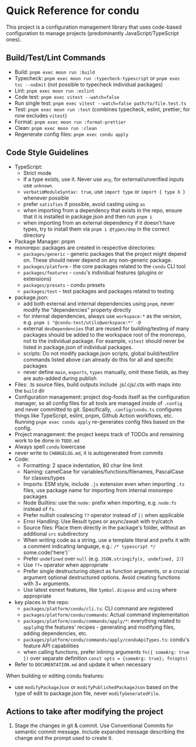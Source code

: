 # Quick Reference for condu

This project is a configuration management library that uses code-based configuration to manage projects (predominantly JavaScript/TypeScript ones).

## Build/Test/Lint Commands

- Build: `pnpm exec moon run :build`
- Typecheck: `pnpm exec moon run :typecheck-typescript` or `pnpm exec tsc --noEmit` (not possible to typecheck individual packages)
- Lint: `pnpm exec moon run :eslint`
- Code test: `pnpm exec vitest --watch=false`
- Run single test: `pnpm exec vitest --watch=false path/to/file.test.ts`
- Test: `pnpm exec moon run :test` (combines typecheck, eslint, prettier; for now excludes `vitest`)
- Format: `pnpm exec moon run :format-prettier`
- Clean: `pnpm exec moon run :clean`
- Regenerate config files: `pnpm exec condu apply`

## Code Style Guidelines

- TypeScript:
  - Strict mode
  - If a type exists, use it. Never use `any`, for external/unverified inputs use `unknown`.
  - `verbatimModuleSyntax: true`, use `import type` or `import { type X }` whenever possible
  - prefer `satisfies` if possible, avoid casting using `as`
  - when importing from a dependency that exists in the repo, ensure that it is installed in package.json and then run `pnpm i`
  - when importing from an external dependency if it doesn't have types, try to install them via `pnpm i @types/dep` in the correct directory
- Package Manager: pnpm
- monorepo: packages are created in respective directories:
  - `packages/generic` - generic packages that the project might depend on. These should never depend on any non-generic package.
  - `packages/platform` - the core packages related to the `condu` CLI tool
  - `packages/features` - `condu`'s individual features (plugins or extensions)
  - `packages/presets` - condu presets
  - `packages/test` - test packages and packages related to testing
- package.json:
  - add both external and internal dependencies using `pnpm`, never modify the "dependencies" property directly
  - for internal dependencies, always use `workspace:*` as the version, e.g. `pnpm i "@condu-test/utils@workspace:*" -D`
  - external `devDependencies` that are reused for building/testing of many packages should be added to the workspace root of the monorepo, not to the individual package. For example, `vitest` should never be listed in package.json of individual packages.
  - scripts: Do not modify package.json scripts, global build/test/lint commands listed above can already do this for all and specific packages
  - never define `main`, `exports`, `types` manually, omit these fields, as they are auto-added during publish
- Files: .ts source files, build outputs include .js/.cjs/.cts with maps into the `build` dir
- Configuration management: project dog-foods itself as the configuration manager, so all config files for all tools are managed inside of `.config` and never committed to git. Specifically, `.config/condu.ts` configures things like TypeScript, eslint, pnpm, Github Action workflows, etc. Running `pnpm exec condu apply` re-generates config files based on the config.
- Project management: the project keeps track of TODOs and remaining work to be done in `TODO.md`
- Always spell `condu` lowercase
- never write to `CHANGELOG.md`, it is autogenerated from commits
- Code:
  - Formatting: 2 space indentation, 80 char line limit
  - Naming: camelCase for variables/functions/filenames, PascalCase for classes/types
  - Imports: ESM style, include `.js` extension even when importing `.ts` files, use package name for importing from internal monorepo packages
  - Node Builtins: use the `node:` prefix when importing, e.g. `node:fs` instead of `fs`.
  - Prefer nullish coalescing `??` operator instead of `||` when applicable
  - Error Handling: Use Result types or async/await with try/catch
  - Source files: Place them directly in the package's folder, without an additional `src` subdirectory
  - When writing code as a string, use a template literal and prefix it with a comment indicating language, e.g.: `/* typescript */ `some.code('here')``
  - Prefer `undefined` over `null` (e.g. `JSON.stringify(x, undefined, 2)`)
  - Use `??=` operator when appropriate
  - Prefer single destructuring object as function arguments, or a crucial argument optional destructured options. Avoid creating functions with 3+ arguments.
  - Use latest esnext features, like `Symbol.dispose` and `using` where appropriate
- key places in the repo:
  - `packages/platform/condu/cli.ts`: CLI command are registered
  - `packages/platform/condu/commands`: Actual command implementation
  - `packages/platform/condu/commands/apply/*`: everything related to `apply`ing the features' recipes - generating and modifying files, adding dependencies, etc.
  - `packages/platform/condu/commands/apply/conduApiTypes.ts`: condu's feature API capabilities
  - when calling functions, prefer inlining arguments `fn({ someArg: true })` over separate definition `const opts = {someArg: true}; fn(opts)`
- Refer to `DOCUMENTATION.md` and update it when necessary

When building or editing condu features:

- use `modifyPackageJson` or `modifyPublishedPackageJson` based on the type of edit to package.json file, never `modifyGeneratedFile`.

## Actions to take after modifying the project

1. Stage the changes in git & commit. Use Conventional Commits for semantic commit message. Include expanded message describing the change and the prompt used to create it.
